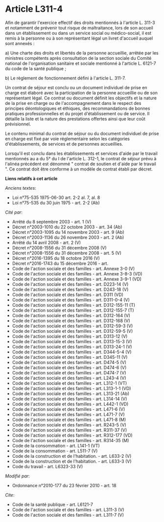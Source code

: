 # Article L311-4

Afin de garantir l'exercice effectif des droits mentionnés à l'article L. 311-3 et notamment de prévenir tout risque de
maltraitance, lors de son accueil dans un établissement ou dans un service social ou médico-social, il est remis à la
personne ou à son représentant légal un livret d'accueil auquel sont annexés : 

a) Une charte des droits et libertés de la personne accueillie, arrêtée par les ministres compétents après consultation de la
section sociale du Comité national de l'organisation sanitaire et sociale mentionné à l'article L. 6121-7 du code de la santé
publique ; 

b) Le règlement de fonctionnement défini à l'article L. 311-7. 

Un contrat de séjour est conclu ou un document individuel de prise en charge est élaboré avec la participation de la personne
accueillie ou de son représentant légal. Ce contrat ou document définit les objectifs et la nature de la prise en charge ou
de l'accompagnement dans le respect des principes déontologiques et éthiques, des recommandations de bonnes pratiques
professionnelles et du projet d'établissement ou de service. Il détaille la liste et la nature des prestations offertes ainsi
que leur coût prévisionnel. 

Le contenu minimal du contrat de séjour ou du document individuel de prise en charge est fixé par voie réglementaire selon
les catégories d'établissements, de services et de personnes accueillies. 

Lorsqu'il est conclu dans les établissements et services d'aide par le travail mentionnés au a du 5° du I de l'article L.
312-1, le contrat de séjour prévu à l'alinéa précédent est dénommé " contrat de soutien et d'aide par le travail ". Ce
contrat doit être conforme à un modèle de contrat établi par décret.

**Liens relatifs à cet article**

_Anciens textes_:

  - Loi n°75-535 1975-06-30 art. 2-2 al. 7, al. 8
  - Loi n°75-535 du 30 juin 1975 - art. 2-2 (Ab)

_Cité par_:

  - Arrêté du 8 septembre 2003 - art. 1 (V)
  - Décret n°2003-1010 du 22 octobre 2003 - art. 34 (Ab)
  - Décret n°2003-1095 du 14 novembre 2003 - art. 9 (Ab)
  - Décret n°2003-1136 du 26 novembre 2003 - art. 2 (Ab)
  - Arrêté du 14 avril 2008 - art. 2 (V)
  - Décret n°2008-1556 du 31 décembre 2008 (V)
  - Décret n°2008-1556 du 31 décembre 2008 - art. 5 (V)
  - Décret n°2016-1395 du 18 octobre 2016 (V)
  - Décret n°2016-1743 du 15 décembre 2016 - art.
  - Code de l'action sociale et des familles - art. Annexe 3-0 (V)
  - Code de l'action sociale et des familles - art. Annexe 3-8-3 (VD)
  - Code de l'action sociale et des familles - art. Annexe 3-9-1 (VD)
  - Code de l'action sociale et des familles - art. D223-14 (V)
  - Code de l'action sociale et des familles - art. D243-18 (V)
  - Code de l'action sociale et des familles - art. D311 (VD)
  - Code de l'action sociale et des familles - art. D311-0-4 (V)
  - Code de l'action sociale et des familles - art. D312-155-11 (T)
  - Code de l'action sociale et des familles - art. D312-155-7 (T)
  - Code de l'action sociale et des familles - art. D312-164 (V)
  - Code de l'action sociale et des familles - art. D312-168 (V)
  - Code de l'action sociale et des familles - art. D312-59-3 (V)
  - Code de l'action sociale et des familles - art. D312-59-5 (V)
  - Code de l'action sociale et des familles - art. D313-12 (V)
  - Code de l'action sociale et des familles - art. D313-15-3 (V)
  - Code de l'action sociale et des familles - art. D313-24-1 (V)
  - Code de l'action sociale et des familles - art. D344-5-4 (V)
  - Code de l'action sociale et des familles - art. D345-11 (V)
  - Code de l'action sociale et des familles - art. D474-5 (V)
  - Code de l'action sociale et des familles - art. D474-6 (V)
  - Code de l'action sociale et des familles - art. D474-7 (V)
  - Code de l'action sociale et des familles - art. L243-4 (V)
  - Code de l'action sociale et des familles - art. L312-1 (VT)
  - Code de l'action sociale et des familles - art. L313-1-1 (VD)
  - Code de l'action sociale et des familles - art. L313-21 (Ab)
  - Code de l'action sociale et des familles - art. L314-14 (V)
  - Code de l'action sociale et des familles - art. L442-1 (VD)
  - Code de l'action sociale et des familles - art. L471-6 (V)
  - Code de l'action sociale et des familles - art. L471-7 (V)
  - Code de l'action sociale et des familles - art. L471-8 (M)
  - Code de l'action sociale et des familles - art. R243-5 (V)
  - Code de l'action sociale et des familles - art. R311-37 (V)
  - Code de l'action sociale et des familles - art. R312-177 (VD)
  - Code de l'action sociale et des familles - art. R314-35 (M)
  - Code de la consommation - art. L141-1 (VT)
  - Code de la consommation - art. L511-7 (V)
  - Code de la construction et de l'habitation. - art. L633-2 (V)
  - Code de la construction et de l'habitation. - art. L633-3 (V)
  - Code du travail - art. L6323-33 (V)

_Modifié par_:

  - Ordonnance n°2010-177 du 23 février 2010 - art. 18

_Cite_:

  - Code de la santé publique - art. L6121-7
  - Code de l'action sociale et des familles - art. L311-3 (V)
  - Code de l'action sociale et des familles - art. L311-7 (V)
